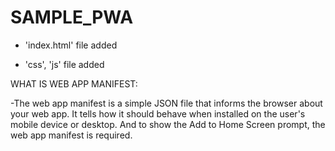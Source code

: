 # SAMPLE_PWA

- 'index.html' file added

- 'css', 'js' file added

WHAT IS WEB APP MANIFEST:

-The web app manifest is a simple JSON file that informs the browser about your web app. It tells how it should behave when installed on the user's mobile device or desktop. And to show the Add to Home Screen prompt, the web app manifest is required.
